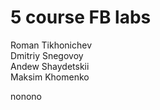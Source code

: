 # 5 course FB labs

Roman Tikhonichev  
Dmitriy Snegovoy  
Andew Shaydetskii  
Maksim Khomenko  

nonono  
